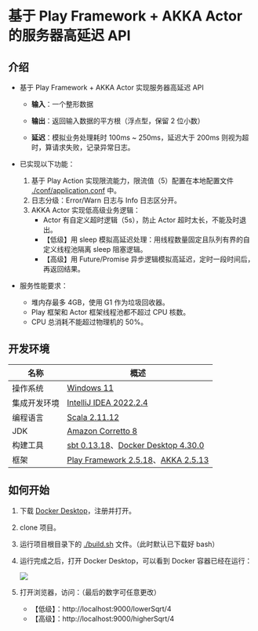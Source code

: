 # 基于 Play Framework + AKKA Actor 的服务器高延迟 API

## 介绍

- 基于 Play Framework + AKKA Actor 实现服务器高延迟 API

  - **输入**：一个整形数据

  - **输出**：返回输入数据的平方根（浮点型，保留 2 位小数）

  - **延迟**：模拟业务处理耗时 100ms ~ 250ms，延迟大于 200ms 则视为超时，算请求失败，记录异常日志。

- 已实现以下功能：
  1. 基于 Play Action 实现限流能力，限流值（5）配置在本地配置文件 [./conf/application.conf](https://github.com/YHJYgain/2024_training/blob/master/ExamineDemo/conf/application.conf) 中。
  2. 日志分级：Error/Warn 日志与 Info 日志区分开。
  3. AKKA Actor 实现低高级业务逻辑：
     - Actor 有自定义超时逻辑（5s），防止 Actor 超时太长，不能及时退出。
     - 【低级】用 sleep 模拟高延迟处理：用线程数量固定且队列有界的自定义线程池隔离 sleep 阻塞逻辑。
     - 【高级】用 Future/Promise 异步逻辑模拟高延迟，定时一段时间后，再返回结果。
- 服务性能要求：
  - 堆内存最多 4GB，使用 G1 作为垃圾回收器。
  - Play 框架和 Actor 框架线程池都不超过 CPU 核数。
  - CPU 总消耗不能超过物理机的 50%。

## 开发环境

| 名称         | 概述                                                                                                                         |
| ------------ |----------------------------------------------------------------------------------------------------------------------------|
| 操作系统     | [Windows 11](https://www.microsoft.com/zh-cn/software-download/windows11)                                                  |
| 集成开发环境 | [IntelliJ IDEA 2022.2.4](https://www.jetbrains.com/idea/)                                                                  |
| 编程语言     | [Scala 2.11.12](https://www.scala-lang.org/)                                                                               |
| JDK          | [Amazon Corretto 8](https://docs.aws.amazon.com/zh_cn/corretto/latest/corretto-8-ug/downloads-list.html)                   |
| 构建工具     | [sbt 0.13.18](https://www.scala-sbt.org/download)、[Docker Desktop 4.30.0](https://www.docker.com/products/docker-desktop/) |
| 框架         | [Play Framework 2.5.18](https://www.playframework.com/documentation/2.5.x/Installing)、[AKKA 2.5.13](https://akka.io/)      |

## 如何开始

1. 下载 [Docker Desktop](https://www.docker.com/products/docker-desktop/)，注册并打开。

2. clone 项目。

3. 运行项目根目录下的 [./build.sh](https://github.com/YHJYgain/2024_training/blob/master/ExamineDemo/build.sh) 文件。（此时默认已下载好 bash）

4. 运行完成之后，打开 Docker Desktop，可以看到 Docker 容器已经在运行：

   ![](https://gitee.com/ReGinWZY/figure-bed/raw/master/TyporaImg/202406181822951.png)

5. 打开浏览器，访问：（最后的数字可任意更改）

   - 【低级】：http://localhost:9000/lowerSqrt/4
   - 【高级】：http://localhost:9000/higherSqrt/4


